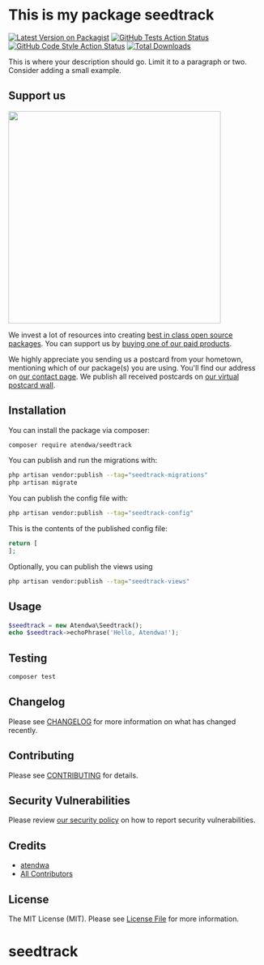 # This is my package seedtrack

[![Latest Version on Packagist](https://img.shields.io/packagist/v/atendwa/seedtrack.svg?style=flat-square)](https://packagist.org/packages/atendwa/seedtrack)
[![GitHub Tests Action Status](https://img.shields.io/github/actions/workflow/status/atendwa/seedtrack/run-tests.yml?branch=main&label=tests&style=flat-square)](https://github.com/atendwa/seedtrack/actions?query=workflow%3Arun-tests+branch%3Amain)
[![GitHub Code Style Action Status](https://img.shields.io/github/actions/workflow/status/atendwa/seedtrack/fix-php-code-style-issues.yml?branch=main&label=code%20style&style=flat-square)](https://github.com/atendwa/seedtrack/actions?query=workflow%3A"Fix+PHP+code+style+issues"+branch%3Amain)
[![Total Downloads](https://img.shields.io/packagist/dt/atendwa/seedtrack.svg?style=flat-square)](https://packagist.org/packages/atendwa/seedtrack)

This is where your description should go. Limit it to a paragraph or two. Consider adding a small example.

## Support us

[<img src="https://github-ads.s3.eu-central-1.amazonaws.com/seedtrack.jpg?t=1" width="419px" />](https://spatie.be/github-ad-click/seedtrack)

We invest a lot of resources into creating [best in class open source packages](https://spatie.be/open-source). You can support us by [buying one of our paid products](https://spatie.be/open-source/support-us).

We highly appreciate you sending us a postcard from your hometown, mentioning which of our package(s) you are using. You'll find our address on [our contact page](https://spatie.be/about-us). We publish all received postcards on [our virtual postcard wall](https://spatie.be/open-source/postcards).

## Installation

You can install the package via composer:

```bash
composer require atendwa/seedtrack
```

You can publish and run the migrations with:

```bash
php artisan vendor:publish --tag="seedtrack-migrations"
php artisan migrate
```

You can publish the config file with:

```bash
php artisan vendor:publish --tag="seedtrack-config"
```

This is the contents of the published config file:

```php
return [
];
```

Optionally, you can publish the views using

```bash
php artisan vendor:publish --tag="seedtrack-views"
```

## Usage

```php
$seedtrack = new Atendwa\Seedtrack();
echo $seedtrack->echoPhrase('Hello, Atendwa!');
```

## Testing

```bash
composer test
```

## Changelog

Please see [CHANGELOG](CHANGELOG.md) for more information on what has changed recently.

## Contributing

Please see [CONTRIBUTING](CONTRIBUTING.md) for details.

## Security Vulnerabilities

Please review [our security policy](../../security/policy) on how to report security vulnerabilities.

## Credits

- [atendwa](https://github.com/atendwa)
- [All Contributors](../../contributors)

## License

The MIT License (MIT). Please see [License File](LICENSE.md) for more information.
# seedtrack

